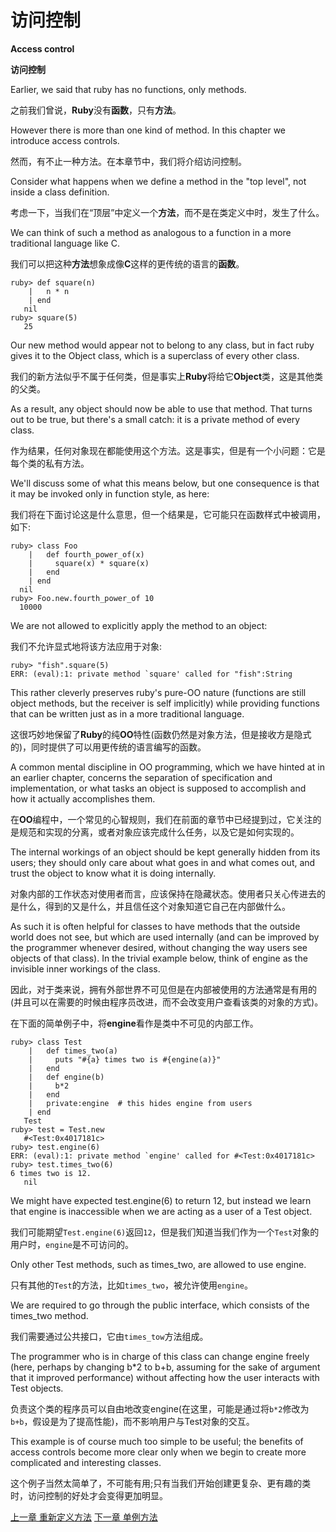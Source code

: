 # 访问控制
**Access control**

**访问控制**

Earlier, we said that ruby has no functions, only methods. 

之前我们曾说，**Ruby**没有**函数**，只有**方法**。

However there is more than one kind of method. In this chapter we introduce access controls.

然而，有不止一种方法。在本章节中，我们将介绍访问控制。

Consider what happens when we define a method in the "top level", not inside a class definition. 

考虑一下，当我们在“顶层”中定义一个**方法**，而不是在类定义中时，发生了什么。

We can think of such a method as analogous to a function in a more traditional language like C.

我们可以把这种**方法**想象成像**C**这样的更传统的语言的**函数**。

```
ruby> def square(n)
    |   n * n
    | end
   nil
ruby> square(5)
   25
```

Our new method would appear not to belong to any class, but in fact ruby gives it to the Object class, which is a superclass of every other class. 

我们的新方法似乎不属于任何类，但是事实上**Ruby**将给它**Object**类，这是其他类的父类。

As a result, any object should now be able to use that method. That turns out to be true, but there's a small catch: it is a private method of every class. 

作为结果，任何对象现在都能使用这个方法。这是事实，但是有一个小问题：它是每个类的私有方法。

We'll discuss some of what this means below, but one consequence is that it may be invoked only in function style, as here:

我们将在下面讨论这是什么意思，但一个结果是，它可能只在函数样式中被调用，如下:

```
ruby> class Foo
    |   def fourth_power_of(x)
    |     square(x) * square(x)
    |   end
    | end
  nil
ruby> Foo.new.fourth_power_of 10
  10000
```
We are not allowed to explicitly apply the method to an object:

我们不允许显式地将该方法应用于对象:

```
ruby> "fish".square(5)
ERR: (eval):1: private method `square' called for "fish":String
```

This rather cleverly preserves ruby's pure-OO nature (functions are still object methods, but the receiver is self implicitly) while providing functions that can be written just as in a more traditional language.

这很巧妙地保留了**Ruby**的纯**OO**特性(函数仍然是对象方法，但是接收方是隐式的)，同时提供了可以用更传统的语言编写的函数。

A common mental discipline in OO programming, which we have hinted at in an earlier chapter, concerns the separation of specification and implementation, or what tasks an object is supposed to accomplish and how it actually accomplishes them. 

在**OO**编程中，一个常见的心智规则，我们在前面的章节中已经提到过，它关注的是规范和实现的分离，或者对象应该完成什么任务，以及它是如何实现的。

The internal workings of an object should be kept generally hidden from its users; they should only care about what goes in and what comes out, and trust the object to know what it is doing internally. 

对象内部的工作状态对使用者而言，应该保持在隐藏状态。使用者只关心传进去的是什么，得到的又是什么，并且信任这个对象知道它自己在内部做什么。

As such it is often helpful for classes to have methods that the outside world does not see, but which are used internally (and can be improved by the programmer whenever desired, without changing the way users see objects of that class). In the trivial example below, think of engine as the invisible inner workings of the class.

因此，对于类来说，拥有外部世界不可见但是在内部被使用的方法通常是有用的(并且可以在需要的时候由程序员改进，而不会改变用户查看该类的对象的方式)。

在下面的简单例子中，将**engine**看作是类中不可见的内部工作。

```
ruby> class Test
    |   def times_two(a)
    |     puts "#{a} times two is #{engine(a)}"
    |   end
    |   def engine(b)
    |     b*2
    |   end
    |   private:engine  # this hides engine from users
    | end
   Test
ruby> test = Test.new
   #<Test:0x4017181c>
ruby> test.engine(6)
ERR: (eval):1: private method `engine' called for #<Test:0x4017181c>
ruby> test.times_two(6)
6 times two is 12.
   nil
```

We might have expected test.engine(6) to return 12, but instead we learn that engine is inaccessible when we are acting as a user of a Test object. 

我们可能期望`Test.engine(6)`返回`12`，但是我们知道当我们作为一个`Test`对象的用户时，`engine`是不可访问的。

Only other Test methods, such as times_two, are allowed to use engine. 

只有其他的`Test`的方法，比如`times_two`，被允许使用`engine`。

We are required to go through the public interface, which consists of the times_two method. 

我们需要通过公共接口，它由`times_tow`方法组成。

The programmer who is in charge of this class can change engine freely (here, perhaps by changing b*2 to b+b, assuming for the sake of argument that it improved performance) without affecting how the user interacts with Test objects. 

负责这个类的程序员可以自由地改变engine(在这里，可能是通过将`b*2`修改为`b+b`，假设是为了提高性能)，而不影响用户与Test对象的交互。

This example is of course much too simple to be useful; the benefits of access controls become more clear only when we begin to create more complicated and interesting classes.

这个例子当然太简单了，不可能有用;只有当我们开始创建更复杂、更有趣的类时，访问控制的好处才会变得更加明显。

[上一章 重新定义方法](./redefinemethods.md "Redefinition of methods")
[下一章 单例方法](./singletonmethods.md "Singleton methods")
